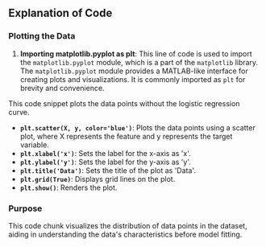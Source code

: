 ## Explanation of Code

### Plotting the Data
1. **Importing matplotlib.pyplot as plt**: This line of code is used to import the `matplotlib.pyplot` module, which is a part of the `matplotlib` library. The `matplotlib.pyplot` module provides a MATLAB-like interface for creating plots and visualizations. It is commonly imported as `plt` for brevity and convenience.


This code snippet plots the data points without the logistic regression curve.

- **`plt.scatter(X, y, color='blue')`**: Plots the data points using a scatter plot, where X represents the feature and y represents the target variable.
- **`plt.xlabel('x')`**: Sets the label for the x-axis as 'x'.
- **`plt.ylabel('y')`**: Sets the label for the y-axis as 'y'.
- **`plt.title('Data')`**: Sets the title of the plot as 'Data'.
- **`plt.grid(True)`**: Displays grid lines on the plot.
- **`plt.show()`**: Renders the plot.

### Purpose

This code chunk visualizes the distribution of data points in the dataset, aiding in understanding the data's characteristics before model fitting.
